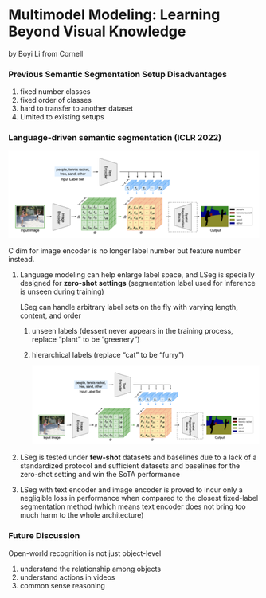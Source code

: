 # Multimodel Modeling: Learning Beyond Visual Knowledge

by Boyi Li from Cornell

### Previous Semantic Segmentation Setup Disadvantages

1. fixed number classes
2. fixed order of classes
3. hard to transfer to another dataset
4. Limited to existing setups

### Language-driven semantic segmentation (ICLR 2022)

![multimodel1](./files/multimodel1.png)

C dim for image encoder is no longer label number but feature number instead.

1. Language modeling can help enlarge label space, and LSeg is specially designed for **zero-shot settings** (segmentation label used for inference is unseen during training)

   LSeg can handle arbitrary label sets on the fly with varying length, content, and order

   1. unseen labels (dessert never appears in the training process, replace “plant” to be “greenery”)

   2. hierarchical labels (replace “cat” to be “furry”)

      ![multimodel1](./files/multimodel1.png)

2. LSeg is tested under **few-shot** datasets and baselines due to a lack of a standardized protocol and sufficient datasets and baselines for the zero-shot setting and win the SoTA performance

3. LSeg with text encoder and image encoder is proved to incur only a negligible loss in performance when compared to the closest fixed-label segmentation method (which means text encoder does not bring too much harm to the whole architecture)

### Future Discussion

Open-world recognition is not just object-level

1. understand the relationship among objects
2. understand actions in videos
3. common sense reasoning